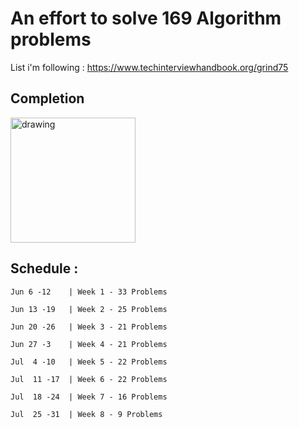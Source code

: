 # An effort to solve 169 Algorithm problems 
List i'm following : https://www.techinterviewhandbook.org/grind75

## Completion
<img src="https://progress-bar.dev/17" alt="drawing" width="200"/>

## Schedule : 
```
Jun 6 -12    | Week 1 - 33 Problems

Jun 13 -19   | Week 2 - 25 Problems

Jun 20 -26   | Week 3 - 21 Problems

Jun 27 -3    | Week 4 - 21 Problems

Jul  4 -10   | Week 5 - 22 Problems

Jul  11 -17  | Week 6 - 22 Problems

Jul  18 -24  | Week 7 - 16 Problems

Jul  25 -31  | Week 8 - 9 Problems
```
